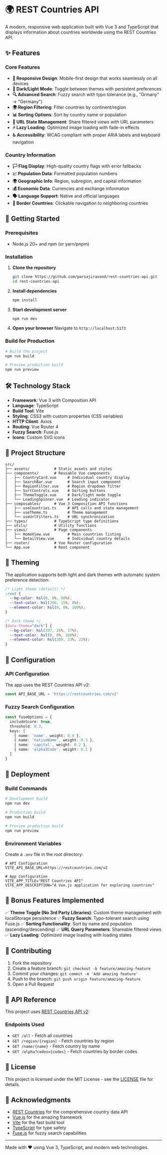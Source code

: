 # 🌍 REST Countries API

A modern, responsive web application built with Vue 3 and TypeScript that displays information about countries worldwide using the REST Countries API.

## ✨ Features

### Core Features
- **📱 Responsive Design**: Mobile-first design that works seamlessly on all devices
- **🌙 Dark/Light Mode**: Toggle between themes with persistent preferences
- **🔍 Advanced Search**: Fuzzy search with typo tolerance (e.g., "Grmany" → "Germany")
- **🌍 Region Filtering**: Filter countries by continent/region
- **📊 Sorting Options**: Sort by country name or population
- **🔗 URL State Management**: Share filtered views with URL parameters
- **⚡ Lazy Loading**: Optimized image loading with fade-in effects
- **♿ Accessibility**: WCAG compliant with proper ARIA labels and keyboard navigation

### Country Information
- **🏳️ Flag Display**: High-quality country flags with error fallbacks
- **📈 Population Data**: Formatted population numbers
- **🌍 Geographic Info**: Region, subregion, and capital information
- **💰 Economic Data**: Currencies and exchange information
- **🗣️ Language Support**: Native and official languages
- **🔗 Border Countries**: Clickable navigation to neighboring countries

## 🚀 Getting Started

### Prerequisites
- Node.js 20+ and npm (or yarn/pnpm)

### Installation

1. **Clone the repository**
   ```bash
   git clone https://github.com/parsajiravand/rest-countries-api.git
   cd rest-countries-api
   ```

2. **Install dependencies**
   ```bash
   npm install
   ```

3. **Start development server**
   ```bash
   npm run dev
   ```

4. **Open your browser**
   Navigate to `http://localhost:5173`

### Build for Production

```bash
# Build the project
npm run build

# Preview production build
npm run preview
```

## 🛠️ Technology Stack

- **Framework**: Vue 3 with Composition API
- **Language**: TypeScript
- **Build Tool**: Vite
- **Styling**: CSS3 with custom properties (CSS variables)
- **HTTP Client**: Axios
- **Routing**: Vue Router 4
- **Fuzzy Search**: Fuse.js
- **Icons**: Custom SVG icons

## 📁 Project Structure

```
src/
├── assets/           # Static assets and styles
├── components/       # Reusable Vue components
│   ├── CountryCard.vue     # Individual country display
│   ├── SearchBar.vue       # Search input component
│   ├── RegionFilter.vue    # Region dropdown filter
│   ├── SortControls.vue    # Sorting buttons
│   ├── ThemeToggle.vue     # Dark/light mode toggle
│   └── LoadingSpinner.vue  # Loading indicator
├── composables/      # Vue 3 Composition API functions
│   ├── useCountries.ts     # API calls and state management
│   ├── useTheme.ts         # Theme management
│   └── useUrlFilters.ts    # URL synchronization
├── types/            # TypeScript type definitions
├── utils/            # Utility functions
├── views/            # Page components
│   ├── HomeView.vue        # Main countries listing
│   └── DetailView.vue      # Individual country details
├── router/           # Vue Router configuration
└── App.vue           # Root component
```

## 🎨 Theming

The application supports both light and dark themes with automatic system preference detection:

```css
/* Light theme (default) */
:root {
  --bg-color: hsl(0, 0%, 98%);
  --text-color: hsl(200, 15%, 8%);
  --element-color: hsl(0, 0%, 100%);
}

/* Dark theme */
[data-theme="dark"] {
  --bg-color: hsl(207, 26%, 17%);
  --text-color: hsl(0, 0%, 100%);
  --element-color: hsl(209, 23%, 22%);
}
```

## 🔧 Configuration

### API Configuration
The app uses the REST Countries API v2:
```typescript
const API_BASE_URL = 'https://restcountries.com/v2'
```

### Fuzzy Search Configuration
```typescript
const fuseOptions = {
  includeScore: true,
  threshold: 0.3,
  keys: [
    { name: 'name', weight: 0.4 },
    { name: 'nativeName', weight: 0.3 },
    { name: 'capital', weight: 0.2 },
    { name: 'alpha3Code', weight: 0.1 }
  ]
}
```

## 🚀 Deployment

### Build Commands
```bash
# Development build
npm run dev

# Production build
npm run build

# Preview production build
npm run preview
```

### Environment Variables
Create a `.env` file in the root directory:
```env
# API Configuration
VITE_API_BASE_URL=https://restcountries.com/v2

# App Configuration
VITE_APP_TITLE="REST Countries API"
VITE_APP_DESCRIPTION="A Vue.js application for exploring countries"
```

## 🌟 Bonus Features Implemented

✅ **Theme Toggle (No 3rd Party Libraries)**: Custom theme management with localStorage persistence
✅ **Fuzzy Search**: Typo-tolerant search using Fuse.js
✅ **Sorting Functionality**: Sort by name and population (ascending/descending)
✅ **URL Query Parameters**: Shareable filtered views
✅ **Lazy Loading**: Optimized image loading with loading states


## 🤝 Contributing

1. Fork the repository
2. Create a feature branch: `git checkout -b feature/amazing-feature`
3. Commit your changes: `git commit -m 'Add amazing feature'`
4. Push to the branch: `git push origin feature/amazing-feature`
5. Open a Pull Request

## 📝 API Reference

This project uses [REST Countries API v2](https://restcountries.com/#api-endpoints-v2):

### Endpoints Used
- `GET /all` - Fetch all countries
- `GET /region/{region}` - Fetch countries by region
- `GET /name/{name}` - Fetch country by name
- `GET /alpha?codes={codes}` - Fetch countries by border codes

## 📄 License

This project is licensed under the MIT License - see the [LICENSE](LICENSE) file for details.

## 🙏 Acknowledgments

- [REST Countries](https://restcountries.com/) for the comprehensive country data API
- [Vue.js](https://vuejs.org/) for the amazing framework
- [Vite](https://vitejs.dev/) for the fast build tool
- [TypeScript](https://www.typescriptlang.org/) for type safety
- [Fuse.js](https://fusejs.io/) for fuzzy search capabilities

---

Made with ❤️ using Vue 3, TypeScript, and modern web technologies.
